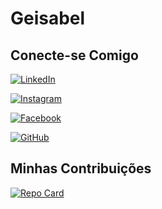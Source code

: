 # Geisabel

## Conecte-se Comigo
[![LinkedIn](https://img.shields.io/badge/LinkedIn-0077B5?style=for-the-badge&logo=linkedin&logoColor=white)](https://www.linkedin.com/in/geisabel-morais/)

[![Instagram](https://img.shields.io/badge/-Instagram-%23E4405F?style=for-the-badge&logo=instagram&logoColor=white)](https://www.instagram.com/geisabelmorais/)

[![Facebook](https://img.shields.io/badge/Facebook-1877F2?style=for-the-badge&logo=facebook&logoColor=white)](https://www.facebook.com/geisabel.morais)

[![GitHub](https://img.shields.io/badge/GitHub-100000?style=for-the-badge&logo=github&logoColor=white)](https://github.com/GEISABEL)

## Minhas Contribuições
[![Repo Card](https://github-readme-stats.vercel.app/api/pin/?username=SEUUSERNAME&repo=SEUREPOSITORIO&bg_color=000&border_color=30A3DC&show_icons=true&icon_color=30A3DC&title_color=E94D5F&text_color=FFF)](https://github.com/GEISABEL/dio-lab-open-source)
